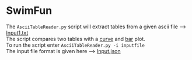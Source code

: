 # SwimFun

The `AsciiTableReader.py` script will extract tables from a given ascii file --> [Input1.txt](https://github.com/TimSchlombs/SwimFun/blob/master/AsciiTableReader/Input/Input1.txt)  <br /> 
The script compares two tables with a [curve](https://github.com/TimSchlombs/SwimFun/blob/master/AsciiTableReader/Output/ComparisonSet1And2.png) and [bar](https://github.com/TimSchlombs/SwimFun/blob/master/AsciiTableReader/Output/ComparisonSet1And2_BarPlot.png) plot.  <br /> 
 To run the script enter  `AsciiTableReader.py -i inputfile`   <br /> 
 The input file format is given here --> [Input.json](https://github.com/TimSchlombs/SwimFun/blob/master/AsciiTableReader/Input/Input.json)
